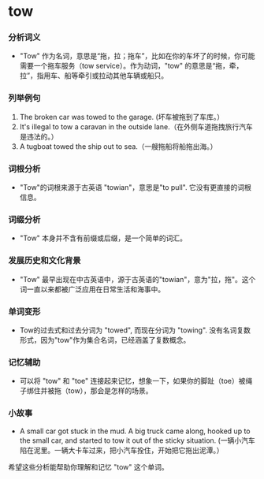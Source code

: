 # tow

### 分析词义

  

*   "Tow" 作为名词，意思是“拖，拉；拖车”，比如在你的车坏了的时候，你可能需要一个拖车服务（tow service）。作为动词，"tow" 的意思是“拖，牵，拉”，指用车、船等牵引或拉动其他车辆或船只。

  

### 列举例句

  

1.  The broken car was towed to the garage. (坏车被拖到了车库。）
2.  It's illegal to tow a caravan in the outside lane.（在外侧车道拖拽旅行汽车是违法的。）
3.  A tugboat towed the ship out to sea.（一艘拖船将船拖出海。）

  

### 词根分析

  

*   "Tow"的词根来源于古英语 "towian"，意思是"to pull". 它没有更直接的词根信息。

  

### 词缀分析

  

*   "Tow" 本身并不含有前缀或后缀，是一个简单的词汇。

  

### 发展历史和文化背景

  

*   "Tow" 最早出现在中古英语中，源于古英语的"towian"，意为"拉，拖"。这个词一直以来都被广泛应用在日常生活和海事中。

  

### 单词变形

  

*   Tow的过去式和过去分词为 "towed", 而现在分词为 "towing". 没有名词复数形式，因为"tow"作为集合名词，已经涵盖了复数概念。

  

### 记忆辅助

  

*   可以将 "tow" 和 "toe" 连接起来记忆，想象一下，如果你的脚趾（toe）被绳子绑住并被拖（tow），那会是怎样的场景。

  

### 小故事

  

*   A small car got stuck in the mud. A big truck came along, hooked up to the small car, and started to tow it out of the sticky situation. (一辆小汽车陷在泥里。一辆大卡车过来，把小汽车拴住，开始把它拖出泥潭。）

  

希望这些分析能帮助你理解和记忆 "tow" 这个单词。
